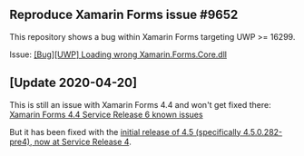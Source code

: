 ## Reproduce Xamarin Forms issue #9652

This repository shows a bug within Xamarin Forms targeting UWP >= 16299.

Issue: [[Bug][UWP] Loading wrong Xamarin.Forms.Core.dll](https://github.com/xamarin/Xamarin.Forms/issues/9652)

## [Update 2020-04-20]
This is still an issue with Xamarin Forms 4.4 and won't get fixed there:
[Xamarin Forms 4.4 Service Release 6 known issues](https://docs.microsoft.com/en-us/xamarin/xamarin-forms/release-notes/4.4/4.4.0-sr6#known-issues)

But it has been fixed with the [initial release of 4.5 (specifically 4.5.0.282-pre4), now at Service Release 4](https://docs.microsoft.com/en-us/xamarin/xamarin-forms/release-notes/4.5/4.5.0-sr4).
